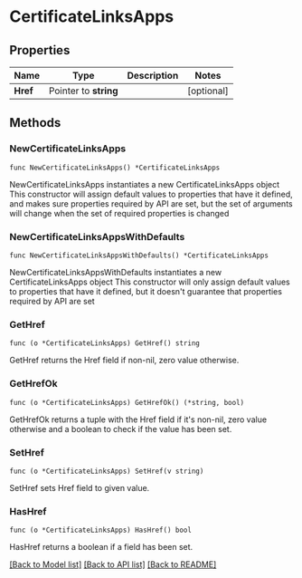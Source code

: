 # CertificateLinksApps

## Properties

Name | Type | Description | Notes
------------ | ------------- | ------------- | -------------
**Href** | Pointer to **string** |  | [optional] 

## Methods

### NewCertificateLinksApps

`func NewCertificateLinksApps() *CertificateLinksApps`

NewCertificateLinksApps instantiates a new CertificateLinksApps object
This constructor will assign default values to properties that have it defined,
and makes sure properties required by API are set, but the set of arguments
will change when the set of required properties is changed

### NewCertificateLinksAppsWithDefaults

`func NewCertificateLinksAppsWithDefaults() *CertificateLinksApps`

NewCertificateLinksAppsWithDefaults instantiates a new CertificateLinksApps object
This constructor will only assign default values to properties that have it defined,
but it doesn't guarantee that properties required by API are set

### GetHref

`func (o *CertificateLinksApps) GetHref() string`

GetHref returns the Href field if non-nil, zero value otherwise.

### GetHrefOk

`func (o *CertificateLinksApps) GetHrefOk() (*string, bool)`

GetHrefOk returns a tuple with the Href field if it's non-nil, zero value otherwise
and a boolean to check if the value has been set.

### SetHref

`func (o *CertificateLinksApps) SetHref(v string)`

SetHref sets Href field to given value.

### HasHref

`func (o *CertificateLinksApps) HasHref() bool`

HasHref returns a boolean if a field has been set.


[[Back to Model list]](../README.md#documentation-for-models) [[Back to API list]](../README.md#documentation-for-api-endpoints) [[Back to README]](../README.md)


